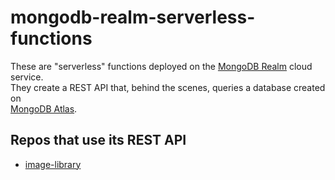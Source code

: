 # mongodb-realm-serverless-functions

These are "serverless" functions deployed on the [MongoDB Realm](https://www.mongodb.com/cloud/realm) cloud service.  
They create a REST API that, behind the scenes, queries a database created on  
[MongoDB Atlas](https://www.mongodb.com/cloud/atlas).  

## Repos that use its REST API

- [image-library](https://github.com/writetome51/image-library)
